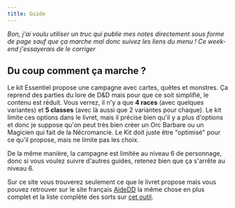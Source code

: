 ```yaml
---
title: Guide
---
```


_Bon, j'ai voulu utiliser un truc qui publie mes notes directement sous forme de page sauf que ça marche mal donc suivez les liens du menu ! Ce week-end j'essayerais de le corriger_

## Du coup comment ça marche ?

Le kit Essentiel propose une campagne avec cartes, quêtes et monstres. Ça reprend des parties du lore de D&D mais pour que ce soit simplifié, le contenu est réduit.
Vous verrez, il n'y a que **4 races** (avec quelques variantes) et **5 classes** (avec là aussi que 2 variantes pour chaque).
Le kit limite ces options dans le livret, mais il précise bien qu'il y a plus d'options et donc je suppose qu'on peut très bien créer un Orc Barbare ou un Magicien qui fait de la Nécromancie. Le Kit doit juste être "optimisé" pour ce qu'il propose, mais ne limite pas les choix.

De la même manière, la campagne est limitée au niveau 6 de personnage, donc si vous voulez suivre d'autres guides, retenez bien que ça s'arrête au niveau 6.

Sur ce site vous trouverez seulement ce que le livret propose mais vous pouvez retrouver sur le site français [AideDD](https://www.aidedd.org/regles/creation-de-perso/) la même chose en plus complet et la liste complète des sorts sur [cet outil](https://www.aidedd.org/dnd-filters/sorts.php).